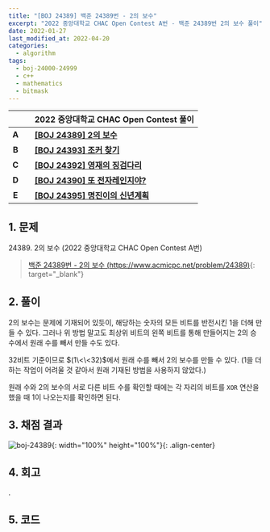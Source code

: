 ```yaml
---
title: "[BOJ 24389] 백준 24389번 - 2의 보수"
excerpt: "2022 중앙대학교 CHAC Open Contest A번 - 백준 24389번 2의 보수 풀이"
date: 2022-01-27
last_modified_at: 2022-04-20
categories:
  - algorithm
tags:
  - boj-24000-24999
  - c++
  - mathematics
  - bitmask
---
```


|||2022 중앙대학교 CHAC Open Contest 풀이|
|:---:|:---:|:---|
|**A**||**[[BOJ 24389] 2의 보수](https://burningfalls.github.io/algorithm/boj-24389/)**|
|**B**||**[[BOJ 24393] 조커 찾기](https://burningfalls.github.io/algorithm/boj-24393/)**|
|**C**||**[[BOJ 24392] 영재의 징검다리](https://burningfalls.github.io/algorithm/boj-24392/)**|
|**D**||**[[BOJ 24390] 또 전자레인지야?](https://burningfalls.github.io/algorithm/boj-24390/)**|
|**E**||**[[BOJ 24395] 명진이의 신년계획](https://burningfalls.github.io/algorithm/boj-24395/)**|

## 1. 문제
$24389$. 2의 보수 (2022 중앙대학교 CHAC Open Contest A번)

> [백준 24389번 - 2의 보수 (https://www.acmicpc.net/problem/24389)](https://www.acmicpc.net/problem/24389){: target="_blank"}

## 2. 풀이

$2$의 보수는 문제에 기재되어 있듯이, 해당하는 숫자의 모든 비트를 반전시킨 $1$을 더해 만들 수 있다. 그러나 위 방법 말고도 최상위 비트의 왼쪽 비트를 통해 만들어지는 $2$의 승수에서 원래 수를 빼서 만들 수도 있다. 

$32$비트 기준이므로 $(1\<\<32)$에서 원래 수를 빼서 $2$의 보수를 만들 수 있다. ($1$을 더하는 작업이 어려울 것 같아서 원래 기재된 방법을 사용하지 않았다.)

원래 수와 $2$의 보수의 서로 다른 비트 수를 확인할 때에는 각 자리의 비트를 `XOR` 연산을 했을 때 $1$이 나오는지를 확인하면 된다.

## 3. 채점 결과

![boj-24389](https://user-images.githubusercontent.com/30232837/161171834-08d466df-3f81-4f84-95d8-2d262963e2e8.png "boj-24389"){: width="100%" height="100%"}{: .align-center}

## 4. 회고

.

## 5. 코드

<script src="https://gist.github.com/BurningFalls/b0c99ee100ecf8cc1788af1ad0c763e5.js"></script>